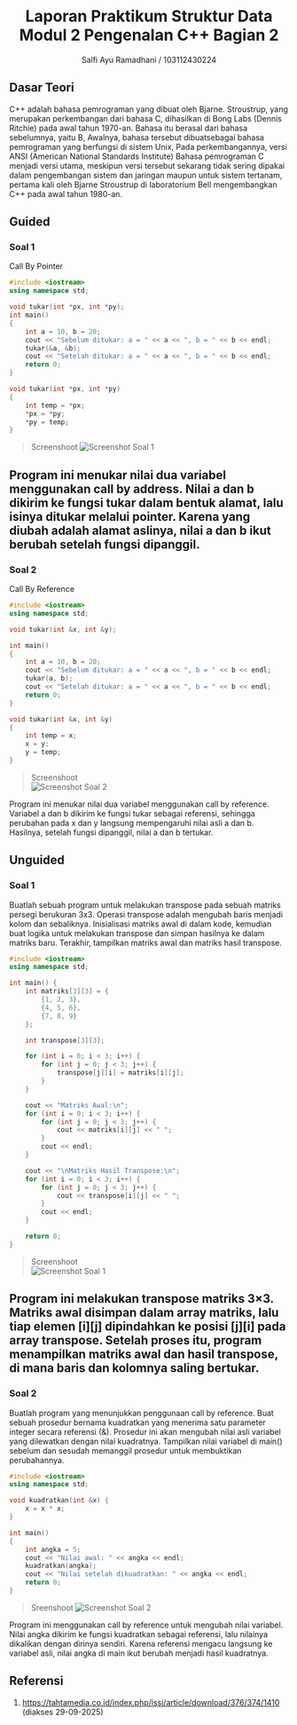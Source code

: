 # <h1 align="center">Laporan Praktikum Struktur Data<br> Modul 2 Pengenalan C++ Bagian 2 </h1>
<p align="center">Salfi Ayu Ramadhani / 103112430224</p>

## Dasar Teori

C++ adalah bahasa pemrograman yang dibuat oleh Bjarne. Stroustrup, yang merupakan perkembangan dari bahasa C, dihasilkan di Bong Labs (Dennis Ritchie) pada awal tahun 1970-an. Bahasa itu berasal dari bahasa sebelumnya, yaitu B, Awalnya, bahasa tersebut dibuatsebagai bahasa pemrograman yang berfungsi di sistem Unix, Pada perkembangannya, versi ANSI (American National Standards Institute) Bahasa pemrograman C menjadi versi utama, meskipun versi tersebut sekarang tidak sering dipakai dalam pengembangan sistem dan jaringan maupun untuk sistem tertanam, pertama kali oleh Bjarne Stroustrup di laboratorium Bell mengembangkan C++ pada awal tahun 1980-an.

## Guided

### Soal 1

Call By Pointer

```cpp
#include <iostream>
using namespace std;

void tukar(int *px, int *py);   
int main()
{
    int a = 10, b = 20;
    cout << "Sebelum ditukar: a = " << a << ", b = " << b << endl;
    tukar(&a, &b);
    cout << "Setelah ditukar: a = " << a << ", b = " << b << endl;
    return 0;
}

void tukar(int *px, int *py)
{
    int temp = *px;
    *px = *py;
    *py = temp;
}

```

> Screenshoot 
> ![Screenshot Soal 1](https://github.com/salfiayu/Modul-1/blob/main/Modul%201/screenshoot/Guided%201%20struct.png)

Program ini menukar nilai dua variabel menggunakan call by address. Nilai a dan b dikirim ke fungsi tukar dalam bentuk alamat, lalu isinya ditukar melalui pointer. Karena yang diubah adalah alamat aslinya, nilai a dan b ikut berubah setelah fungsi dipanggil.
---

### Soal 2

Call By Reference

```cpp
#include <iostream>
using namespace std;

void tukar(int &x, int &y);   

int main()
{
    int a = 10, b = 20;
    cout << "Sebelum ditukar: a = " << a << ", b = " << b << endl;
    tukar(a, b);
    cout << "Setelah ditukar: a = " << a << ", b = " << b << endl;
    return 0;
}

void tukar(int &x, int &y)
{
    int temp = x;
    x = y;
    y = temp;
}

```

> Screenshoot  
> ![Screenshot Soal 2](https://github.com/salfiayu/Modul-1/blob/main/Modul%201/screenshoot/Guided%202%20aritmatika.png)

Program ini menukar nilai dua variabel menggunakan call by reference. Variabel a dan b dikirim ke fungsi tukar sebagai referensi, sehingga perubahan pada x dan y langsung mempengaruhi nilai asli a dan b. Hasilnya, setelah fungsi dipanggil, nilai a dan b tertukar.

## Unguided

### Soal 1

Buatlah sebuah program untuk melakukan transpose pada sebuah matriks persegi berukuran 3x3. Operasi transpose adalah mengubah baris menjadi kolom dan sebaliknya. Inisialisasi matriks awal di dalam kode, kemudian buat logika untuk melakukan transpose dan simpan hasilnya ke dalam matriks baru. Terakhir, tampilkan matriks awal dan matriks hasil transpose.

```cpp
#include <iostream>
using namespace std;

int main() {
    int matriks[3][3] = {
        {1, 2, 3},
        {4, 5, 6},
        {7, 8, 9}
    };

    int transpose[3][3]; 

    for (int i = 0; i < 3; i++) {
        for (int j = 0; j < 3; j++) {
            transpose[j][i] = matriks[i][j];
        }
    }

    cout << "Matriks Awal:\n";
    for (int i = 0; i < 3; i++) {
        for (int j = 0; j < 3; j++) {
            cout << matriks[i][j] << " ";
        }
        cout << endl;
    }

    cout << "\nMatriks Hasil Transpose:\n";
    for (int i = 0; i < 3; i++) {
        for (int j = 0; j < 3; j++) {
            cout << transpose[i][j] << " ";
        }
        cout << endl;
    }

    return 0;
}

```

> Screenshoot  
> ![Screenshot Soal 1](https://github.com/salfiayu/Modul-1/blob/main/Modul%201/screenshoot/soal%201.png)

Program ini melakukan transpose matriks 3×3. Matriks awal disimpan dalam array matriks, lalu tiap elemen [i][j] dipindahkan ke posisi [j][i] pada array transpose. Setelah proses itu, program menampilkan matriks awal dan hasil transpose, di mana baris dan kolomnya saling bertukar.
---

### Soal 2

Buatlah program yang menunjukkan penggunaan call by reference. Buat sebuah prosedur bernama kuadratkan yang menerima satu parameter integer secara referensi (&). Prosedur ini akan mengubah nilai asli variabel yang dilewatkan dengan nilai kuadratnya. Tampilkan nilai variabel di main() sebelum dan sesudah memanggil prosedur untuk membuktikan perubahannya. 

```cpp
#include <iostream>
using namespace std;

void kuadratkan(int &x) {   
    x = x * x;
}

int main()
{
    int angka = 5;
    cout << "Nilai awal: " << angka << endl;
    kuadratkan(angka);
    cout << "Nilai setelah dikuadratkan: " << angka << endl;
    return 0;
}

```

> Sreenshoot 
> ![Screenshot Soal 2](https://github.com/salfiayu/Modul-1/blob/main/Modul%201/screenshoot/soal%202.png)

Program ini menggunakan call by reference untuk mengubah nilai variabel. Nilai angka dikirim ke fungsi kuadratkan sebagai referensi, lalu nilainya dikalikan dengan dirinya sendiri. Karena referensi mengacu langsung ke variabel asli, nilai angka di main ikut berubah menjadi hasil kuadratnya.

## Referensi

1. https://tahtamedia.co.id/index.php/issj/article/download/376/374/1410 (diakses 29-09-2025)
